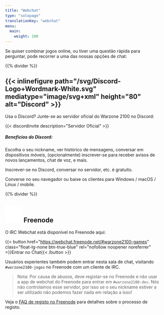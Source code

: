 ```yaml
---
title: "Webchat"
type: "solopage"
translationKey: "webchat"
menu:
  main:
    weight: 100
---
```


Se quiser combinar jogos online, ou tiver uma questão rápida para perguntar, pode recorrer a uma das nossas opções de chat:

{{% divider %}}

## {{< inlinefigure path="/svg/Discord-Logo+Wordmark-White.svg" mediatype="image/svg+xml" height="80" alt="Discord" >}}

Usa o Discord? Junte-se ao servidor oficial do Warzone 2100 no Discord:

{{< discordinvite description="Servidor Oficial" >}}

##### Benefícios do Discord:

Escolha o seu nickname, ver histórico de mensagens, conversar em dispositivos móveis, (opcionalmente) inscrever-se para receber avisos de novos lançamentos, chat de voz, e mais.

Inscrever-se no Discord, conversar no servidor, etc. é gratuito.

Converse no seu navegador ou baixe os clientes para Windows / macOS / Linux / mobile.

{{% divider %}}

## <img src="/img/ftirc-online.svg" height="55" width="55" alt="#irc" /> Freenode

O IRC Webchat está disponível no Freenode aqui:

{{< button href="https://webchat.freenode.net/#warzone2100-games" class="float-lg-none btn-true-blue" rel="nofollow noopener noreferrer" >}}Entrar no Chat{{< /button >}}

Usuários experientes também podem entrar nesta sala de chat, visitando `#warzone2100-jogos` no Freenode com um cliente de IRC.

> Nota: Por causa de abusos, deve registar-se no Freenode e não usar a app de webchat do Freenode para entrar em `#warzone2100-dev`. Nós não controlamos esse servidor, por isso se o seu nickname estiver a ser utilizado não podemos fazer nada em relação a isso!

Veja o [FAQ de registo no Freenode](https://freenode.net/kb/answer/registration) para detalhes sobre o processo de registo.
